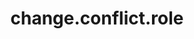 ---
weight: 182
layout: page
title: change.conflict.role
description: ""
value: "itil,sn_change_write"
---